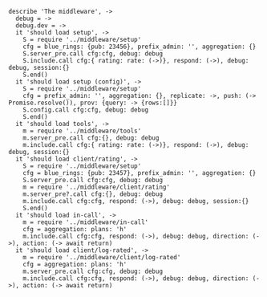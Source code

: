     describe 'The middleware', ->
      debug = ->
      debug.dev = ->
      it 'should load setup', ->
        S = require '../middleware/setup'
        cfg = blue_rings: {pub: 23456}, prefix_admin: '', aggregation: {}
        S.server_pre.call cfg:cfg, debug: debug
        S.include.call cfg:{ rating: rate: (->)}, respond: (->), debug: debug, session:{}
        S.end()
      it 'should load setup (config)', ->
        S = require '../middleware/setup'
        cfg = prefix_admin: '', aggregation: {}, replicate: ->, push: (-> Promise.resolve()), prov: {query: -> {rows:[]}}
        S.config.call cfg:cfg, debug: debug
        S.end()
      it 'should load tools', ->
        m = require '../middleware/tools'
        m.server_pre.call cfg:{}, debug: debug
        m.include.call cfg:{ rating: rate: (->)}, respond: (->), debug: debug, session:{}
      it 'should load client/rating', ->
        S = require '../middleware/setup'
        cfg = blue_rings: {pub: 23457}, prefix_admin: '', aggregation: {}
        S.server_pre.call cfg:cfg, debug: debug
        m = require '../middleware/client/rating'
        m.server_pre?.call cfg:{}, debug: debug
        m.include.call cfg:cfg, respond: (->), debug: debug, session:{}
        S.end()
      it 'should load in-call', ->
        m = require '../middleware/in-call'
        cfg = aggregation: plans: 'h'
        m.include.call cfg:cfg, respond: (->), debug: debug, direction: (->), action: (-> await return)
      it 'should load client/log-rated', ->
        m = require '../middleware/client/log-rated'
        cfg = aggregation: plans: 'h'
        m.server_pre.call cfg:cfg, debug: debug
        m.include.call cfg:cfg, respond: (->), debug: debug, direction: (->), action: (-> await return)
